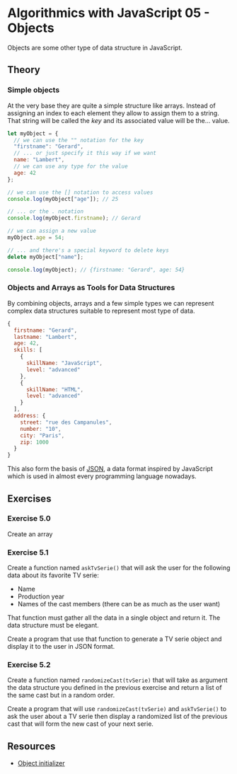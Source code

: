 
# Algorithmics with JavaScript 05 - Objects

Objects are some other type of data structure in JavaScript.

## Theory

### Simple objects

At the very base they are quite a simple structure like arrays. Instead of assigning an index to each element they allow to assign them to a string. That string will be called the *key* and its associated value will be the... value.

```javascript
let myObject = {
  // we can use the "" notation for the key
  "firstname": "Gerard",
  // ... or just specify it this way if we want
  name: "Lambert",
  // we can use any type for the value
  age: 42
};

// we can use the [] notation to access values
console.log(myObject["age"]); // 25

// ... or the . notation
console.log(myObject.firstname); // Gerard

// we can assign a new value
myObject.age = 54;

// ... and there's a special keyword to delete keys
delete myObject["name"];

console.log(myObject); // {firstname: "Gerard", age: 54}
```

### Objects and Arrays as Tools for Data Structures

By combining objects, arrays and a few simple types we can represent complex data structures suitable to represent most type of data.

```javascript
{
  firstname: "Gerard",
  lastname: "Lambert",
  age: 42,
  skills: [
    {
      skillName: "JavaScript",
      level: "advanced"
    },
    {
      skillName: "HTML",
      level: "advanced"
    }
  ],
  address: {
    street: "rue des Campanules",
    number: "10",
    city: "Paris",
    zip: 1000
  }
}
```

This also form the basis of [JSON](https://en.wikipedia.org/wiki/JSON), a data format inspired by JavaScript which is used in almost every programming language nowadays.

## Exercises

### Exercise 5.0

Create an array 

### Exercise 5.1

Create a function named `askTvSerie()` that will ask the user for the following data about its favorite TV serie:

* Name
* Production year
* Names of the cast members (there can be as much as the user want)

That function must gather all the data in a single object and return it. The data structure must be elegant.

Create a program that use that function to generate a TV serie object and display it to the user in JSON format.

### Exercise 5.2

Create a function named `randomizeCast(tvSerie)` that will take as argument the data structure you defined in the previous exercise and return a list of the same cast but in a random order.

Create a program that will use `randomizeCast(tvSerie)` and `askTvSerie()` to ask the user about a TV serie then display a randomized list of the previous cast that will form the new cast of your next serie.

## Resources

* [Object initializer](https://developer.mozilla.org/en-US/docs/Web/JavaScript/Reference/Operators/Object_initializer)
